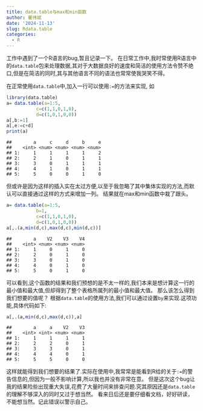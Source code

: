 ```yaml
---
title: data.table与max和min函数
author: 瞿伟斌
date: '2024-11-13'
slug: Rdata.table
categories:
  - R
---
```


工作中遇到了一个R语言的bug,暂且记录一下。
在日常工作中,我时常使用R语言中的`data.table`包来处理数据,其对于大数据良好的速度和简洁的使用方法令赞不绝口,但是在简洁的同时,其与其他语言不同的语法也常常使我哭笑不得。

在正常使用`data.table`中,加入一行可以使用`:=`的方法来实现,
如

```r
library(data.table)
a= data.table(a=1:5,
           c=c(1,1,0,1,0),
           d=c(1,0,1,0,0))
a[,b:=1]
a[,e:=c+d]
print(a)
```

```
##        a     c     d     b     e
##    <int> <num> <num> <num> <num>
## 1:     1     1     1     1     2
## 2:     2     1     0     1     1
## 3:     3     0     1     1     1
## 4:     4     1     0     1     1
## 5:     5     0     0     1     0
```

但或许是因为这样的插入实在太过方便,以至于我忽略了其中集体实现的方法,而默认可以直接通过这样的方式来增加一列。
结果就在max和min函数中栽了跟头。


```r
a= data.table(a=1:5,
           b=1,
           c=c(1,1,0,1,0),
           d=c(1,0,1,0,0))
a[,.(a,min(d,c),max(d,c),min(d,c))]
```

```
##        a    V2    V3    V4
##    <int> <num> <num> <num>
## 1:     1     0     1     0
## 2:     2     0     1     0
## 3:     3     0     1     0
## 4:     4     0     1     0
## 5:     5     0     1     0
```
可以看到,这个函数的结果和我们预想的是不太一样的,我们本来是想计算这一行的最小值和最大值,但却得到了整个表格所属列的最小值和最大值。
那么该怎么得到我们想要的值呢？
根据`data.table`的使用方法,我们可以通过设置`by`来实现.这项功能,具体代码如下:


```r
a[,.(a,min(d,c),max(d,c)),a]
```

```
##        a     a    V2    V3
##    <int> <int> <num> <num>
## 1:     1     1     1     1
## 2:     2     2     0     1
## 3:     3     3     0     1
## 4:     4     4     0     1
## 5:     5     5     0     0
```
这样就能得到我们想要的结果了.实际在使用中,我常常是能看到R给的关于`:=`的警告信息的,但因为一般不影响计算,所以我也并没有非常在意。
但是这次这个bug让我的结果险些出现重大失误,花费了大量时间来排查问题.究其原因还是`data.table`的理解不够深入的同时又过于想当然。
看来日后还是要仔细看文档，好好研读，不能想当然。记此错误以警示自己。
